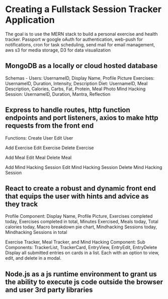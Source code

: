# Creating a Fullstack Session Tracker Application
The goal is to use the MERN stack to build a personal exercise and health tracker.
Passport w google oAuth for authentication, web-push for notifications, cron for task scheduling,
send mail for email management, aws s3 for media storage, D3 for data visualization

## MongoDB as a locally or cloud hosted database
Schemas - 
Users: UsernameID, Display Name, Profile Picture
Exercises: UsernameID, Duration, Intensity, Description
Diet: UsernameID, Meal Description, Calories, Carbs, Fat, Protein, Meal Photo
Mind Hacking Session: UsernameID, Duration, Mantra, Reflection

## Express to handle routes, http function endpoints and port listeners, axios to make http requests from the front end
Functions:
Create User
Edit User

Add Exercise
Edit Exercise
Delete Exercise

Add Meal
Edit Meal
Delete Meal

Add Mind Hacking Session
Edit Mind Hacking Session
Delete Mind Hacking Session

## React to create a robust and dynamic front end that equips the user with hints and advice as they track 

Profile Component: 
Display Name,
Profile Picture,
Exercises completed today,
Exercises completed in total, 
Minutes Exercised,
Meals today,
Total calories today,
Macro breakdown pie chart,
Mindhacking Sessions today,
Mindhacking Sessions in total

Exercise Tracker, Meal Tracker, and Mind Hacking Component:
Sub Components: TrackerList, TrackerCard, EntryView, EntryEdit, EntryDelete
Display all submitted entries on cards in a list. Each with an option to view, edit, and delete in a modal. 

## Node.js as a js runtime environment to grant us the ability to execute js code outside the browser and user 3rd party libraries


